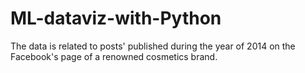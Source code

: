 # ML-dataviz-with-Python
The data is related to posts' published during the year of 2014 on the Facebook's page of a renowned cosmetics brand. 
